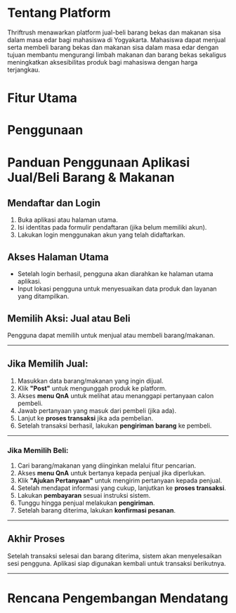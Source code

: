 # Tentang Platform
Thriftrush menawarkan platform jual-beli barang bekas dan makanan sisa dalam masa edar bagi mahasiswa di Yogyakarta. Mahasiswa dapat menjual serta membeli barang bekas dan makanan sisa dalam masa edar dengan tujuan membantu mengurangi limbah makanan dan barang bekas sekaligus meningkatkan aksesibilitas produk bagi mahasiswa dengan harga terjangkau.
# Fitur Utama
# Penggunaan
#  Panduan Penggunaan Aplikasi Jual/Beli Barang & Makanan

## Mendaftar dan Login

1. Buka aplikasi atau halaman utama.
2. Isi identitas pada formulir pendaftaran (jika belum memiliki akun).
3. Lakukan login menggunakan akun yang telah didaftarkan.

##  Akses Halaman Utama

- Setelah login berhasil, pengguna akan diarahkan ke halaman utama aplikasi.
- Input lokasi pengguna untuk menyesuaikan data produk dan layanan yang ditampilkan.

##  Memilih Aksi: Jual atau Beli

Pengguna dapat memilih untuk menjual atau membeli barang/makanan.

---

## Jika Memilih **Jual**:

1. Masukkan data barang/makanan yang ingin dijual.
2. Klik **"Post"** untuk mengunggah produk ke platform.
3. Akses **menu QnA** untuk melihat atau menanggapi pertanyaan calon pembeli.
4. Jawab pertanyaan yang masuk dari pembeli (jika ada).
5. Lanjut ke **proses transaksi** jika ada pembelian.
6. Setelah transaksi berhasil, lakukan **pengiriman barang** ke pembeli.

---

### Jika Memilih **Beli**:

1. Cari barang/makanan yang diinginkan melalui fitur pencarian.
2. Akses **menu QnA** untuk bertanya kepada penjual jika diperlukan.
3. Klik **"Ajukan Pertanyaan"** untuk mengirim pertanyaan kepada penjual.
4. Setelah mendapat informasi yang cukup, lanjutkan ke **proses transaksi**.
5. Lakukan **pembayaran** sesuai instruksi sistem.
6. Tunggu hingga penjual melakukan **pengiriman**.
7. Setelah barang diterima, lakukan **konfirmasi pesanan**.

---

##  Akhir Proses

Setelah transaksi selesai dan barang diterima, sistem akan menyelesaikan sesi pengguna. Aplikasi siap digunakan kembali untuk transaksi berikutnya.

---









# Rencana Pengembangan Mendatang
